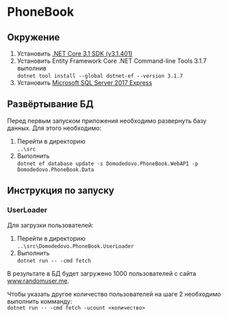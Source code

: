 # PhoneBook
## Окружение
1. Установить [.NET Core 3.1 SDK (v3.1.401)](https://download.visualstudio.microsoft.com/download/pr/547f9f81-599a-4b58-9322-d1d158385df6/ebe3e02fd54c29487ac32409cb20d352/dotnet-sdk-3.1.401-win-x64.exe)
2. Установить Entity Framework Core .NET Command-line Tools 3.1.7 выполнив  
`dotnet tool install --global dotnet-ef --version 3.1.7`
3. Установить [Microsoft SQL Server 2017 Express](https://www.microsoft.com/ru-RU/download/details.aspx?id=55994)

## Развёртывание БД
Перед первым запуском приложения необходимо развернуть базу данных. Для этого необходимо:
1. Перейти в директорию  
`..\src`
2. Выполнить  
`dotnet ef database update -s Domodedovo.PhoneBook.WebAPI -p Domodedovo.PhoneBook.Data`

## Инструкция по запуску
### UserLoader
Для загрузки пользователей:
1. Перейти в директорию  
`..\src\Domodedovo.PhoneBook.UserLoader`
2. Выполнить  
`dotnet run -- -cmd fetch`

В результате в БД будет загружено 1000 пользователей с сайта www.randomuser.me.

Чтобы указать другое количество пользователей на шаге 2 необходимо выполнить комманду:  
`dotnet run -- -cmd fetch -ucount <количество>`